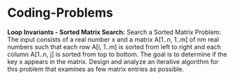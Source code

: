 # Coding-Problems
**Loop Invariants - Sorted Matrix Search:** Search a Sorted Matrix Problem: The input consists of a
real number x and a matrix A[1..n, 1..m] of nm real numbers such that each row A[i, 1..m] is sorted
from left to right and each column A[1..n, j] is sorted from top to bottom. The goal is to determine
if the key x appears in the matrix. Design and analyze an iterative algorithm for this problem that
examines as few matrix entries as possible. 
